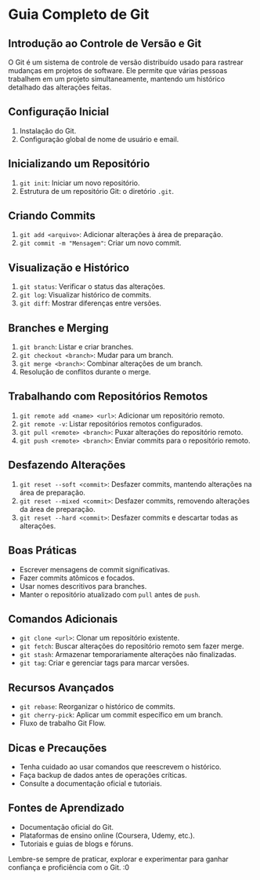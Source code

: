 # Guia Completo de Git

## Introdução ao Controle de Versão e Git

O Git é um sistema de controle de versão distribuído usado para rastrear mudanças em projetos de software. Ele permite que várias pessoas trabalhem em um projeto simultaneamente, mantendo um histórico detalhado das alterações feitas.

## Configuração Inicial

1. Instalação do Git.
2. Configuração global de nome de usuário e email.

## Inicializando um Repositório

1. `git init`: Iniciar um novo repositório.
2. Estrutura de um repositório Git: o diretório `.git`.

## Criando Commits

1. `git add <arquivo>`: Adicionar alterações à área de preparação.
2. `git commit -m "Mensagem"`: Criar um novo commit.

## Visualização e Histórico

1. `git status`: Verificar o status das alterações.
2. `git log`: Visualizar histórico de commits.
3. `git diff`: Mostrar diferenças entre versões.

## Branches e Merging

1. `git branch`: Listar e criar branches.
2. `git checkout <branch>`: Mudar para um branch.
3. `git merge <branch>`: Combinar alterações de um branch.
4. Resolução de conflitos durante o merge.

## Trabalhando com Repositórios Remotos

1. `git remote add <name> <url>`: Adicionar um repositório remoto.
2. `git remote -v`: Listar repositórios remotos configurados.
3. `git pull <remote> <branch>`: Puxar alterações do repositório remoto.
4. `git push <remote> <branch>`: Enviar commits para o repositório remoto.

## Desfazendo Alterações

1. `git reset --soft <commit>`: Desfazer commits, mantendo alterações na área de preparação.
2. `git reset --mixed <commit>`: Desfazer commits, removendo alterações da área de preparação.
3. `git reset --hard <commit>`: Desfazer commits e descartar todas as alterações.

## Boas Práticas

- Escrever mensagens de commit significativas.
- Fazer commits atômicos e focados.
- Usar nomes descritivos para branches.
- Manter o repositório atualizado com `pull` antes de `push`.

## Comandos Adicionais

- `git clone <url>`: Clonar um repositório existente.
- `git fetch`: Buscar alterações do repositório remoto sem fazer merge.
- `git stash`: Armazenar temporariamente alterações não finalizadas.
- `git tag`: Criar e gerenciar tags para marcar versões.

## Recursos Avançados

- `git rebase`: Reorganizar o histórico de commits.
- `git cherry-pick`: Aplicar um commit específico em um branch.
- Fluxo de trabalho Git Flow.

## Dicas e Precauções

- Tenha cuidado ao usar comandos que reescrevem o histórico.
- Faça backup de dados antes de operações críticas.
- Consulte a documentação oficial e tutoriais.

## Fontes de Aprendizado

- Documentação oficial do Git.
- Plataformas de ensino online (Coursera, Udemy, etc.).
- Tutoriais e guias de blogs e fóruns.

Lembre-se sempre de praticar, explorar e experimentar para ganhar confiança e proficiência com o Git.
:0
